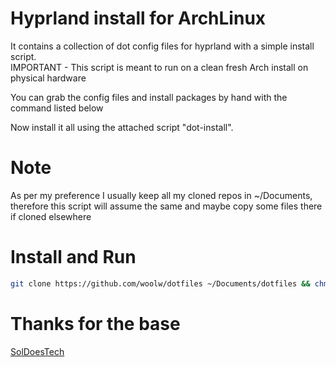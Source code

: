 # Hyprland install for ArchLinux

It contains a collection of dot config files for hyprland with a simple install script.  
IMPORTANT - This script is meant to run on a clean fresh Arch install on physical hardware

You can grab the config files and install packages by hand with the command listed below

Now install it all using the attached script "dot-install".

# Note

As per my preference I usually keep all my cloned repos in ~/Documents, therefore this script will assume the same and maybe copy some files there if cloned elsewhere  

# Install and Run

```bash 
git clone https://github.com/woolw/dotfiles ~/Documents/dotfiles && chmod +x ~/Documents/dotfiles/dot-install && ./Documents/dotfiles/dot-install
```

# Thanks for the base

[SolDoesTech](https://github.com/SolDoesTech)